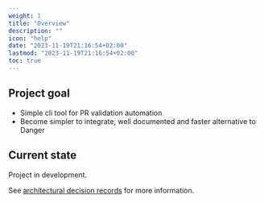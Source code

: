 ```yaml
---
weight: 1
title: "Overview"
description: ""
icon: "help"
date: "2023-11-19T21:16:54+02:00"
lastmod: "2023-11-19T21:16:54+02:00"
toc: true
---
```


## Project goal

- Simple cli tool for PR validation automation
- Become simpler to integrate, well documented and faster alternative to Danger

## Current state

Project in development.

See [architectural decision records](/docs/adr/) for more information.
